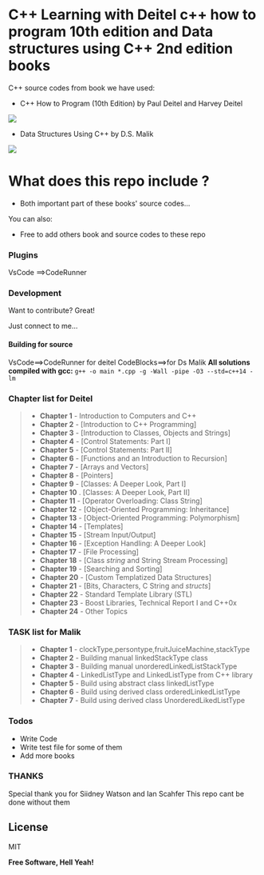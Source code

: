 # C++ Learning with Deitel c++ how to program 10th edition and Data structures using C++ 2nd edition books




C++ source codes from book we have used:

  - C++ How to Program (10th Edition) by Paul Deitel and Harvey Deitel
  
  ![](https://images-na.ssl-images-amazon.com/images/I/51vjUIGh2IL._SX380_BO1,204,203,200_.jpg) 

  - Data Structures Using C++ by D.S. Malik
  
  ![](https://images-na.ssl-images-amazon.com/images/I/51kYOkl5dSL._SX402_BO1,204,203,200_.jpg ) 


# What does this repo  include ?

  - Both important part of these books' source codes...
  


You can also:
  - Free to add others book and source codes to these repo





### Plugins
VsCode ==>CodeRunner


### Development

Want to contribute? Great!

Just connect to me...
#### Building for source
VsCode==>CodeRunner for deitel
CodeBlocks==>for Ds Malik
**All solutions compiled with gcc:**  `g++ -o main *.cpp -g -Wall -pipe -O3 --std=c++14 -lm`

### Chapter list for Deitel
> - **Chapter 1** - Introduction to Computers and C++
> - **Chapter 2** - [Introduction to C++ Programming]
> - **Chapter 3** - [Introduction to Classes, Objects and Strings]
> - **Chapter 4** - [Control Statements: Part I]
> - **Chapter 5** - [Control Statements: Part II]
> - **Chapter 6** - [Functions and an Introduction to Recursion]
> - **Chapter 7** - [Arrays and Vectors]
> - **Chapter 8** - [Pointers]
> - **Chapter 9** - [Classes: A Deeper Look, Part I]
> - **Chapter 10** . [Classes: A Deeper Look, Part II]
> - **Chapter 11** - [Operator Overloading: Class String]
> - **Chapter 12** - [Object-Oriented Programming: Inheritance]
> - **Chapter 13** - [Object-Oriented Programming: Polymorphism]
> - **Chapter 14** - [Templates]
> - **Chapter 15** - [Stream Input/Output]
> - **Chapter 16** - [Exception Handling: A Deeper Look]
> - **Chapter 17** - [File Processing]
> - **Chapter 18** - [Class *string* and String Stream Processing]
> - **Chapter 19** - [Searching and Sorting]
> - **Chapter 20** - [Custom Templatized Data Structures]
> - **Chapter 21** - [Bits, Characters, C String and *structs*]
> - **Chapter 22** - Standard Template Library (STL)
> - **Chapter 23** - Boost Libraries, Technical Report I and C++0x
> - **Chapter 24** - Other Topics

### TASK list for Malik
> - **Chapter 1** - clockType,persontype,fruitJuiceMachine,stackType
> - **Chapter 2** - Building manual linkedStackType class
> - **Chapter 3** - Building manual unorderedLinkedListStackType
> - **Chapter 4** - LinkedListType and LinkedListType from C++ library <list>
> - **Chapter 5** - Build using abstract class linkedListType
> - **Chapter 6** - Build using derived class orderedLinkedListType
> - **Chapter 7** - Build using derived class UnorderedLikedListType




### Todos

 - Write Code
 - Write test file for some of them
 - Add more books

### THANKS
Special thank you for Siidney Watson and Ian Scahfer
This repo cant be done without them

License
----

MIT


**Free Software, Hell Yeah!**

